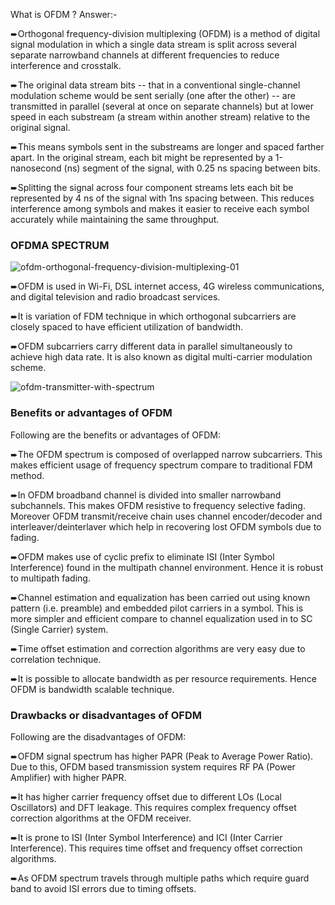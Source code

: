 What is OFDM ?
Answer:-

➨Orthogonal frequency-division multiplexing (OFDM) is a method of digital signal modulation in which a single data stream is split across several separate narrowband channels at different frequencies to reduce interference and crosstalk.

➨The original data stream bits -- that in a conventional single-channel modulation scheme would be sent serially (one after the other) -- are transmitted in parallel (several at once on separate channels) but at lower speed in each substream (a stream within another stream) relative to the original signal. 

➨This means symbols sent in the substreams are longer and spaced farther apart. In the original stream, each bit might be represented by a 1-nanosecond (ns) segment of the signal, with 0.25 ns spacing between bits.

➨Splitting the signal across four component streams lets each bit be represented by 4 ns of the signal with 1ns spacing between. This reduces interference among symbols and makes it easier to receive each symbol accurately while maintaining the same throughput.

### OFDMA SPECTRUM

![ofdm-orthogonal-frequency-division-multiplexing-01](https://user-images.githubusercontent.com/25082554/46089335-e4720680-c1cb-11e8-81b0-c9b32cf54ded.gif)

➨OFDM is used in Wi-Fi, DSL internet access, 4G wireless communications, and digital television and radio broadcast services.

➨It is variation of FDM technique in which orthogonal subcarriers are closely spaced to have efficient utilization of bandwidth. 

➨OFDM subcarriers carry different data in parallel simultaneously to achieve high data rate. It is also known as digital multi-carrier modulation scheme. 

![ofdm-transmitter-with-spectrum](https://user-images.githubusercontent.com/25082554/46088582-4893cb00-c1ca-11e8-80f9-ff5fbbeb71d8.jpg)

### Benefits or advantages of OFDM

Following are the benefits or advantages of OFDM:

➨The OFDM spectrum is composed of overlapped narrow subcarriers. This makes efficient usage of frequency spectrum compare to traditional FDM method.

➨In OFDM broadband channel is divided into smaller narrowband subchannels. This makes OFDM resistive to frequency selective fading. Moreover OFDM transmit/receive chain uses channel encoder/decoder and interleaver/deinterlaver which help in recovering lost OFDM symbols due to fading.

➨OFDM makes use of cyclic prefix to eliminate ISI (Inter Symbol Interference) found in the multipath channel environment. Hence it is robust to multipath fading.

➨Channel estimation and equalization has been carried out using known pattern (i.e. preamble) and embedded pilot carriers in a symbol. This is more simpler and efficient compare to channel equalization used in to SC (Single Carrier) system.

➨Time offset estimation and correction algorithms are very easy due to correlation technique.

➨It is possible to allocate bandwidth as per resource requirements. Hence OFDM is bandwidth scalable technique.

### Drawbacks or disadvantages of OFDM

Following are the disadvantages of OFDM:

➨OFDM signal spectrum has higher PAPR (Peak to Average Power Ratio). Due to this, OFDM based transmission system requires RF PA (Power Amplifier) with higher PAPR.

➨It has higher carrier frequency offset due to different LOs (Local Oscillators) and DFT leakage. This requires complex frequency offset correction algorithms at the OFDM receiver.

➨It is prone to ISI (Inter Symbol Interference) and ICI (Inter Carrier Interference). This requires time offset and frequency offset correction algorithms.

➨As OFDM spectrum travels through multiple paths which require guard band to avoid ISI errors due to timing offsets.

